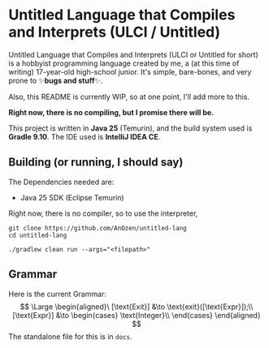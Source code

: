# Untitled Language that Compiles and Interprets (ULCI / Untitled)

Untitled Language that Compiles and Interprets (ULCI or Untitled for short) is
a hobbyist programming language created
by me, a (at this time of writing) 17-year-old high-school junior.
It's simple, bare-bones, and very prone to &#10024;**bugs and stuff**&#10024;.

Also, this README is currently WIP, so at one point, I'll add more to this.

**Right now, there is no compiling, but I promise there will be.**

This project is written in **Java 25** (Temurin), and the build system used is **Gradle 9.10**. The IDE used is **IntelliJ IDEA CE**.

## Building (or running, I should say)

The Dependencies needed are:
* Java 25 SDK (Eclipse Temurin)

Right now, there is no compiler, so to use the interpreter,

    git clone https://github.com/AnOzen/untitled-lang
    cd untitled-lang

    ./gradlew clean run --args="<filepath>"

## Grammar

Here is the current Grammar:
$$
\Large
\begin{aligned}\
[\text{Exit}] &\to \text{exit}([\text{Expr}]);\\
[\text{Expr}] &\to
\begin{cases}
\text{Integer}\\
\end{cases}
\end{aligned}
$$
The standalone file for this is in `docs`.